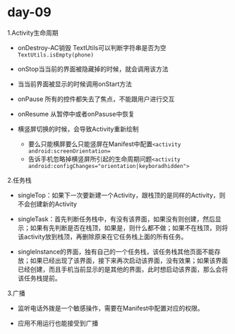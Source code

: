 # day-09

1.Activity生命周期

 * onDestroy-AC销毁 TextUtils可以判断字符串是否为空`TextUtils.isEmpty(phone)`

 * onStop当当前的界面被隐藏掉的时候，就会调用该方法

 * 当当前界面被显示的时候调用onStart方法 

 * onPause 所有的控件都失去了焦点，不能跟用户进行交互

 * onResume 从暂停中或者onPasuse中恢复

 * 横竖屏切换的时候，会导致Activity重新绘制
   * 要么只能横屏要么只能竖屏在Manifest中配置`<activity android:screenOrientation=`
   * 告诉手机忽略掉横竖屏所引起的生命周期问题`<activity android:configChanges="orientation|keyboradhidden">`

2.任务栈

* singleTop：如果下一次要新建一个Activity，跟栈顶的是同样的Activity，则不会创建新的Activity

* singleTask：首先判断任务栈中，有没有该界面，如果没有则创建，然后显示；如果有先判断是否在栈顶，如果是，则什么都不做；如果不在栈顶，则将该activity放到栈顶，再删除原来在它任务栈上面的所有任务。

* singleInstance的界面，独有自己的一个任务栈，该任务栈其他页面不能存放；如果已经出现了该界面，接下来再次启动该界面，没有效果；如果该界面已经创建，而且手机当前显示的是其他的界面，此时想启动该界面，那么会将该任务栈提前。

3.广播

* 监听电话外拨是一个敏感操作，需要在Manifest中配置对应的权限。

* 应用不用运行也能接受到广播